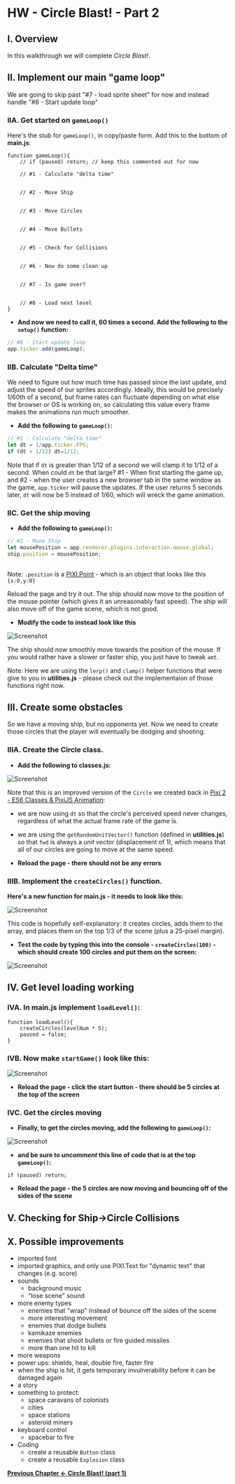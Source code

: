 # HW - Circle Blast! - Part 2

## I. Overview
In this walkthrough we will complete *Circle Blast!*.

## II. Implement our main "game loop"

We are going to skip past "#7 - load sprite sheet" for now and instead handle "#8 - Start update loop"

### IIA. Get started on `gameLoop()`
Here's the stub for `gameLoop()`, in copy/paste form. Add this to the bottom of **main.js**:


```
function gameLoop(){
	// if (paused) return; // keep this commented out for now
	
	// #1 - Calculate "delta time"
	
	
	// #2 - Move Ship
	
	
	// #3 - Move Circles
	
	
	// #4 - Move Bullets

	
	// #5 - Check for Collisions
	
	
	// #6 - Now do some clean up
	
	
	// #7 - Is game over?
	
	
	// #8 - Load next level
}
```

- **And now we need to call it, 60 times a second. Add the following to the `setup()` function:**

```javascript
// #8 - Start update loop
app.ticker.add(gameLoop);
```

### IIB. Calculate "Delta time"

We need to figure out how much time has passed since the last update, and adjust the speed of our sprites accordingly.
Ideally, this would be precisely 1/60th of a second, but frame rates can fluctuate depending on what else the browser or OS is working on, so calculating this value every frame makes the animations run much smoother. 

- **Add the following to `gameLoop()`:**

```javascript
// #1 - Calculate "delta time"
let dt = 1/app.ticker.FPS;
if (dt > 1/12) dt=1/12;
```

Note that if `dt` is greater than 1/12 of a second we will clamp it to 1/12 of a second. When could `dt` be that large? #1 - When first starting the game up, and #2 - when the user creates a new browser tab in the same window as the game, `app.ticker` will pause the updates. If the user returns 5 seconds later, `dt` will now be 5 instead of 1/60, which will wreck the game animation.


### IIC. Get the ship moving

- **Add the following to `gameLoop()`:**

```javascript
// #2 - Move Ship
let mousePosition = app.renderer.plugins.interaction.mouse.global;
ship.position = mousePosition;
	
```

Note: `.position` is a [PIXI.Point](http://pixijs.download/dev/docs/PIXI.Point.html) - which is an object that looks like this `{x:0,y:0}`

Reload the page and try it out. The ship should now move to the position of the mouse pointer (which gives it an unreasonably fast speed). The ship will also move off of the game scene, which is not good.

- **Modify the code to instead look like this**

![Screenshot](_images/circle-blast-15.jpg)

The ship should now smoothly move towards the position of the mouse. If you would rather have a slower or faster ship, you just have to tweak `amt`.

Note: Here we are using the `lerp()` and `clamp()` helper functions that were give to you in **utilities.js** - please check out the implementaion of those functions right now.


## III. Create some obstacles

So we have a moving ship, but no opponents yet. Now we need to create those circles that the player will eventually be dodging and shooting.

### IIIA. Create the Circle class.

- **Add the following to classes.js:**

![Screenshot](_images/circle-blast-16.jpg)

Note that this is an improved version of the `Circle` we created back in [Pixi 2 - ES6 Classes & PixiJS Animation](pixi-js-2.md):
- we are now using `dt` so that the circle's perceived speed never changes, regardless of what the actual frame rate of the game is.
- we are using the `getRandomUnitVector()` function (defined in **utilities.js**) so that `fwd` is always a *unit vector* (displacement of 1), which means that all of our circles are going to move at the same speed.

- **Reload the page - there should not be any errors**

### IIIB. Implement the `createCircles()` function.

**Here's a new function for main.js - it needs to look like this:**

![Screenshot](_images/circle-blast-17.jpg)

This code is hopefully self-explanatory: it creates circles, adds them to the array, and places them on the top 1/3 of the scene (plus a 25-pixel margin).

- **Test the code by typing this into the console -  `createCircles(100)` - which should create 100 circles and put them on the screen:**

![Screenshot](_images/circle-blast-18.jpg)


## IV. Get level loading working

### IVA. In **main.js** implement `loadLevel()`:

```
function loadLevel(){
	createCircles(levelNum * 5);
	paused = false;
}
```

### IVB. Now make `startGame()` look like this:

![Screenshot](_images/circle-blast-19.jpg)

- **Reload the page - click the start button - there should be 5 circles at the top of the screen**

### IVC. Get the circles moving

- **Finally, to get the circles moving, add the following to `gameLoop()`:**

![Screenshot](_images/circle-blast-20.jpg)

- **and be sure to *uncomment* this line of code that is at the top `gameLoop()`:**

 `if (paused) return;`
 
- **Reload the page - the 5 circles are now moving and bouncing off of the sides of the scene**


## V. Checking for Ship->Circle Collisions



## X. Possible improvements
- imported font
- imported graphics, and only use PIXI.Text for "dynamic text" that changes (e.g. score)
- sounds
  - background music
  - "lose scene" sound
- more enemy types
	- enemies that "wrap" instead of bounce off the sides of the scene
    - more interesting movement
    - enemies that dodge bullets
    - kamikaze enemies
    - enemies that shoot bullets or fire guided missiles
    - more than one hit to kill
- more weapons
- power ups: shields, heal, double fire, faster fire
- when the ship is hit, it gets temporary invulnerability before it can be damaged again
- a story
- something to protect:
    - space caravans of colonists
    - cities
    - space stations
    - asteroid miners
- keyboard control
    - spacebar to fire 
- Coding
    - create a reusable `Button` class
    - create a reusable `Explosion` class


 **[Previous Chapter <- Circle Blast! (part 1)](HW-circle-blast.md)**
